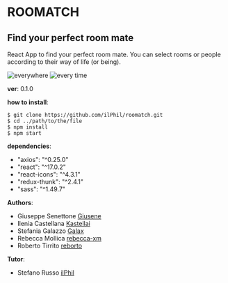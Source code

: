# ROOMATCH

## Find your perfect room mate

React App to find your perfect room mate. You can select rooms or people according to their way of life (or being).

![everywhere](https://res.cloudinary.com/dgfm4xoob/image/upload/v1645454073/roomatch_aihfku.png)
![every time](https://res.cloudinary.com/dgfm4xoob/image/upload/v1645455793/Free_Workstation_Person_Holding_Smartphone_Mockup_twabji.png)

**ver**: 0.1.0

**how to install**:

```
$ git clone https://github.com/ilPhil/roomatch.git
$ cd ../path/to/the/file
$ npm install
$ npm start
```

**dependencies**:

- "axios": "^0.25.0"
- "react": "^17.0.2"
- "react-icons": "^4.3.1"
- "redux-thunk": "^2.4.1"
- "sass": "^1.49.7"

**Authors**:

- Giuseppe Senettone [Giusene](https://github.com/giusene)
- Ilenia Castellana [Kastellai](https://github.com/kastellai)
- Stefania Galazzo [Galax](https://github.com/StefaniaGalazzo)
- Rebecca Mollica [rebecca-xm](https://github.com/rebecca-xm)
- Roberto Tirrito [reborto](https://github.com/reborto)

**Tutor**:

- Stefano Russo [ilPhil](https://github.com/ilPhil)
